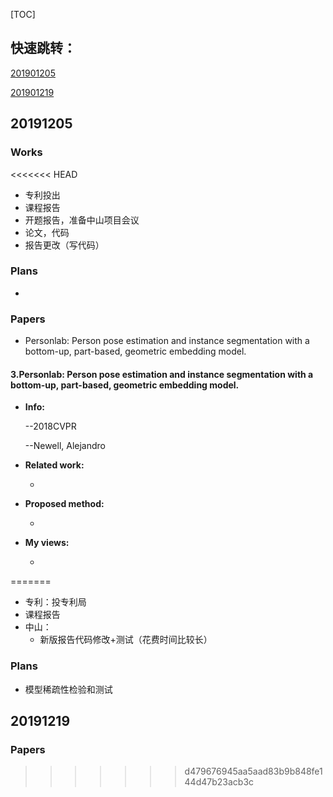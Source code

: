 [TOC]

## 快速跳转：

[201901205](#12.1)

[201901219](#12.2)

## <span id="12.1">20191205</span>

### Works

<<<<<<< HEAD
* 专利投出
* 课程报告
* 开题报告，准备中山项目会议
* 论文，代码
* 报告更改（写代码）

### Plans

* 

### Papers

- Personlab: Person pose estimation and instance segmentation with a bottom-up, part-based, geometric embedding model.

#### 3.Personlab: Person pose estimation and instance segmentation with a bottom-up, part-based, geometric embedding model. 

- **Info:**

  --2018CVPR

  --Newell, Alejandro

- **Related work:**

  - 

- **Proposed method:**

  - 

- **My views:**

  * 
=======
- 专利：投专利局
- 课程报告
- 中山：
  - 新版报告代码修改+测试（花费时间比较长）

### Plans

* 模型稀疏性检验和测试 

## <span id="12.2">20191219</span>

### Papers

>>>>>>> d479676945aa5aad83b9b848fe144d47b23acb3c
